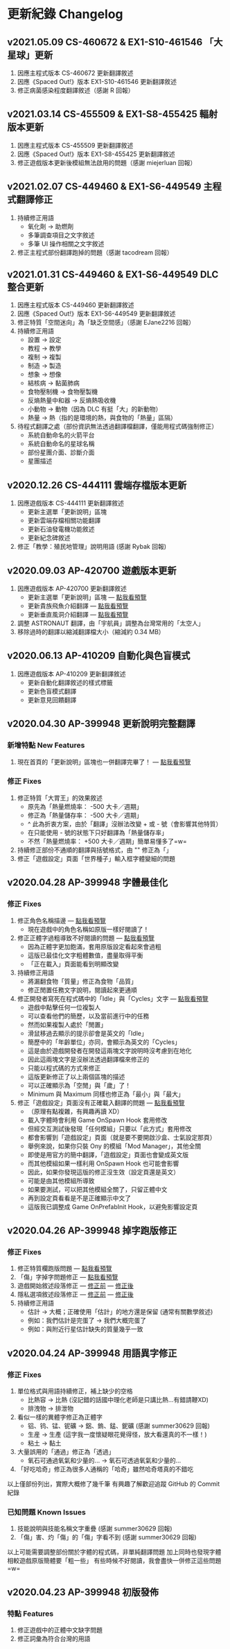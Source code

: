 # 更新紀錄 Changelog

## v2021.05.09 **CS-460672 & EX1-S10-461546** 「大星球」更新
1. 因應主程式版本 CS-460672 更新翻譯敘述
2. 因應《Spaced Out!》版本 EX1-S10-461546 更新翻譯敘述
3. 修正病菌感染程度翻譯敘述（感謝 R 回報）

## v2021.03.14 **CS-455509 & EX1-S8-455425** 輻射版本更新
1. 因應主程式版本 CS-455509 更新翻譯敘述
2. 因應《Spaced Out!》版本 EX1-S8-455425 更新翻譯敘述
3. 修正遊戲版本更新後模組無法啟用的問題（感謝 miejerluan 回報）

## v2021.02.07 **CS-449460 & EX1-S6-449549** 主程式翻譯修正
1. 持續修正用語
    - 氧化劑 → 助燃劑
    - 多筆調查項目之文字敘述
    - 多筆 UI 操作相關之文字敘述
2. 修正主程式部份翻譯跑掉的問題（感謝 tacodream 回報）

## v2021.01.31 **CS-449460 & EX1-S6-449549** DLC 整合更新

1. 因應主程式版本 CS-449460 更新翻譯敘述
2. 因應《Spaced Out!》版本 EX1-S6-449549 更新翻譯敘述
3. 修正特質「空間迷向」為「缺乏空間感」（感謝 EJane2216 回報）
4. 持續修正用語
    - 設置 → 設定
    - 教程 → 教學
    - 複制 → 複製
    - 制造 → 製造
    - 想象 → 想像
    - 結核病 → 黏菌肺病
    - 食物壓制機 → 食物壓製機
    - 反熵熱量中和器 → 反熵熱吸收機
    - 小動物 → 動物（因為 DLC 有挺「大」的新動物）
    - 熱量 → 熱（指的是環境的熱，與食物的「熱量」區隔）
5. 待程式翻譯之處（部份資訊無法透過翻譯檔翻譯，僅能用程式碼強制修正）
    - 系統自動命名的火箭平台
    - 系統自動命名的星球名稱
    - 部份星團介面、診斷介面
    - 星團描述

## v2020.12.26 **CS-444111** 雲端存檔版本更新

1. 因應遊戲版本 CS-444111 更新翻譯敘述
    - 更新主選單「更新說明」區塊
    - 更新雲端存檔相關功能翻譯
    - 更新石油發電機功能敘述
    - 更新紀念碑敘述
2. 修正「教學：殖民地管理」說明用語 (感謝 Rybak 回報)

## v2020.09.03 **AP-420700** 遊戲版本更新

1. 因應遊戲版本 AP-420700 更新翻譯敘述
    - 更新主選單「更新說明」區塊 — [點我看預覽](https://truth.bahamut.com.tw/s01/202009/e9c517344abb64862dbd3f95d02a7682.JPG)
    - 更新貴族飛魚介紹翻譯 — [點我看預覽](https://truth.bahamut.com.tw/s01/202009/b2058b99f640fc510881e4ef92cf2d64.JPG)
    - 更新垂直風洞介紹翻譯 — [點我看預覽](https://truth.bahamut.com.tw/s01/202009/94f7911af2bb6a2a1ba43aeb8096b0ff.JPG)
2. 調整 ASTRONAUT 翻譯，由「宇航員」調整為台灣常用的「太空人」
3. 移除過時的翻譯以縮減翻譯檔大小（縮減約 0.34 MB）

## v2020.06.13 **AP-410209** 自動化與色盲模式

1. 因應遊戲版本 AP-410209 更新翻譯敘述
    - 更新自動化翻譯敘述的樣式標籤
    - 更新色盲模式翻譯
    - 更新意見回饋翻譯

## v2020.04.30 **AP-399948** 更新說明完整翻譯

### 新增特點 New Features

1. 現在首頁的「更新說明」區塊也一併翻譯完畢了！ — [點我看預覽](https://truth.bahamut.com.tw/s01/202004/94dcb34f499054f43a5dc83c3ef64350.JPG)

### 修正 Fixes

1. 修正特質「大胃王」的效果敘述
    - 原先為「熱量燃燒率： -500 大卡／週期」
    - 修正為「熱量儲存率： -500 大卡／週期」
    - ^ 此為折衷方案，由於「翻譯」沒辦法改變 + 或 - 號（會影響其他特質）
    - 在只能使用 - 號的狀態下只好翻譯為「熱量儲存率」
    - 不然「熱量燃燒率： +500 大卡／週期」簡單易懂多了=w=
2. 持續修正部份不通順的翻譯與括號格式，由 "" 修正為「」
3. 修正「遊戲設定」頁面「世界種子」輸入框字體變細的問題

## v2020.04.28 **AP-399948** 字體最佳化

### 修正 Fixes

1. 修正角色名稱描邊 — [點我看預覽](https://truth.bahamut.com.tw/s01/202004/626bc2b2f672f2b45a9b46f2dafbfb04.JPG)
    - 現在遊戲中的角色名稱如原版一樣好閱讀了！
2. 修正正體字過粗導致不好閱讀的問題 — [點我看預覽](https://truth.bahamut.com.tw/s01/202004/e606d92a55b074a1afe83d9c1934b5df.JPG)
    - 因為正體字更加飽滿，套用原版設定看起來會過粗
    - 這版已最佳化文字粗體數值，盡量取得平衡
    - 「正在載入」頁面能看到明顯改變
3. 持續修正用語
    - 將漏翻食物「質量」修正為食物「品質」
    - 修正閒置任務文字說明，閱讀起來更通順
4. 修正開發者寫死在程式碼中的「Idle」與「Cycles」文字 — [點我看預覽](https://truth.bahamut.com.tw/s01/202004/70b8e579670cf13fa63e442dedd3fdbf.JPG)
    - 遊戲中點擊任何一位複製人
    - 可以查看他們的簡歷，以及當前進行中的任務
    - 然而如果複製人處於「閒置」
    - 滑鼠移過去顯示的提示卻會是英文的「Idle」
    - 簡歷中的「年齡單位」亦同，會顯示為英文的「Cycles」
    - 這是由於遊戲開發者在開發這兩塊文字說明時沒考慮到在地化
    - 因此這兩塊文字是沒辦法透過翻譯檔來修正的
    - 只能以程式碼的方式來修正
    - 這版更新修正了以上兩個區塊的描述
    - 可以正確顯示為「空閒」與「歲」了！
    - Minimum 與 Maximum 同樣也修正為「最小」與「最大」
5. 修正「遊戲設定」頁面沒有正確載入翻譯的問題 — [點我看預覽](https://truth.bahamut.com.tw/s01/202004/6a8c3e45619e804af327670f35e8702f.JPG)
    - （原理有點複雜，有興趣再讀 XD）
    - 載入字體時會利用 Game OnSpawn Hook 套用修改
    - 但經交互測試後發現「任何模組」只要以「此方式」套用修改
    - 都會影響到「遊戲設定」頁面（就是要不要開啟沙盒、士氣設定那頁）
    - 舉例來說，如果你只裝 Ony 的模組「Mod Manager」，其他全關
    - 即使是用官方的簡中翻譯，「遊戲設定」頁面也會變成英文版
    - 而其他模組如果一樣利用 OnSpawn Hook 也可能會影響
    - 因此，如果你發現這版的修正沒生效（設定頁還是英文）
    - 可能是由其他模組所導致
    - 如果要測試，可以把其他模組全關了，只留正體中文
    - 再到設定頁看看是不是正確顯示中文了
    - 這版我已調整成 Game OnPrefabInit Hook，以避免影響設定頁

## v2020.04.26 **AP-399948** 掉字跑版修正

### 修正 Fixes

1. 修正特質欄跑版問題 — [點我看預覽](https://truth.bahamut.com.tw/s01/202004/0b28aadc45040ca5289d74783a013608.JPG)
2. 「傷」字掉字問題修正 — [點我看預覽](https://truth.bahamut.com.tw/s01/202004/82eb5a9f2af771fa92549892803d1674.JPG)
3. 遊戲開始敘述段落修正 — [修正前](https://truth.bahamut.com.tw/s01/202004/47403172764a2ab55f1850a978642bbb.JPG) — [修正後](https://truth.bahamut.com.tw/s01/202004/64c64cdffce92727c2743f79c38f46ca.JPG)
4. 隱私選項敘述段落修正 — [修正前](https://truth.bahamut.com.tw/s01/202004/989d4fad4bb2fbe15ac091a1e817022f.JPG) — [修正後](https://truth.bahamut.com.tw/s01/202004/74e84caf13704c9f6b293602595f098e.JPG)
5. 持續修正用語
    - 估計 → 大概；正確使用「估計」的地方還是保留 (通常有關數學敘述)
    - 例如：我們估計是完蛋了 → 我們大概完蛋了
    - 例如：與附近行星估計缺失的質量幾乎一致

## v2020.04.24 **AP-399948** 用語異字修正

### 修正 Fixes

1. 單位格式與用語持續修正，補上缺少的空格
    - 比熱容 → 比熱 (沒記錯的話國中理化老師是只講比熱...有錯請鞭XD)
    - 排洩物 → 排泄物
2. 看似一樣的異體字修正為正體字
    - 铝、钨、锰、铌礦 → 鋁、鎢、錳、鈮礦 (感謝 summer30629 回報)
    - 生産 → 生產 (這字我一度懷疑眼花覺得怪，放大看還真的不一樣！)
    - 粘土 → 黏土
3. 大量誤用的「通過」修正為「透過」
    - 氧石可通過氧氣和少量的... → 氧石可透過氧氣和少量的...
4. 「好吃哈奇」修正為很多人通稱的「哈奇」雖然哈奇塔真的不錯吃

以上僅部份列出，實際大概修了幾千筆
有興趣了解歡迎追蹤 GitHub 的 Commit 紀錄

### 已知問題 Known Issues

1. 技能說明與技能名稱文字重疊 (感謝 summer30629 回報)
2. 「傷」害、灼「傷」的「傷」字看不到 (感謝 summer30629 回報)

以上可能需要調整部份關於字體的程式碼，非單純翻譯問題
加上同時也發現字體相較遊戲原版簡體要「粗一些」
有些時候不好閱讀，我會盡快一併修正這些問題=w=


## v2020.04.23 **AP-399948** 初版發佈

### 特點 Features

1. 修正遊戲中的正體中文缺字問題
2. 修正詞彙為符合台灣的用語
